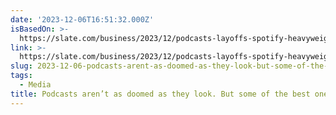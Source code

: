 ```yaml
---
date: '2023-12-06T16:51:32.000Z'
isBasedOn: >-
  https://slate.com/business/2023/12/podcasts-layoffs-spotify-heavyweight-stolen-amazon.html
link: >-
  https://slate.com/business/2023/12/podcasts-layoffs-spotify-heavyweight-stolen-amazon.html
slug: 2023-12-06-podcasts-arent-as-doomed-as-they-look-but-some-of-the-best-ones-are
tags:
  - Media
title: Podcasts aren’t as doomed as they look. But some of the best ones are.
---
```



